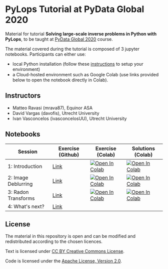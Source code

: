 # PyLops Tutorial at PyData Global 2020

Material for tutorial **Solving large-scale inverse problems in Python with PyLops**, to be taught
at [PyData Global 2020](https://global.pydata.org) course.

The material covered during the tutorial is composed of 3 jupyter notebooks. Participants can either use:

- local Python installation (follow these [instructions](https://pylops.readthedocs.io/en/latest/installation.html)
to setup your environment)
- a Cloud-hosted environment such as Google Colab (use links provided below to open the notebook
directly in Colab).

## Instructors

- Matteo Ravasi (mrava87), Equinor ASA
- David Vargas (davofis), Utrecht University
- Ivan Vasconcelos (ivasconcelosUU), Utrecht University


## Notebooks

| Session   | Exercise (Github) | Exercise (Colab) | Solutions (Colab) |
|-----------|------------------|------------------|------------------|
| 1: Introduction | [Link](Intro.ipynb) | [![Open In Colab](https://colab.research.google.com/assets/colab-badge.svg)](https://colab.research.google.com/github/mrava87/pylops_pydata2020/blob/master/Intro.ipynb)  | [![Open In Colab](https://colab.research.google.com/assets/colab-badge.svg)](https://colab.research.google.com/github/mrava87/pylops_pydata2020/blob/master/Intro.ipynb)  |
| 2: Image Deblurring | [Link](Deblurring.ipynb) | [![Open In Colab](https://colab.research.google.com/assets/colab-badge.svg)](https://colab.research.google.com/github/mrava87/pylops_pydata2020/blob/master/Deblurring.ipynb)  | [![Open In Colab](https://colab.research.google.com/assets/colab-badge.svg)](https://colab.research.google.com/github/mrava87/pylops_pydata2020/blob/master/Deblurring.ipynb)  |
| 3: Radon Transforms | [Link](Radon.ipynb) | [![Open In Colab](https://colab.research.google.com/assets/colab-badge.svg)](https://colab.research.google.com/github/mrava87/pylops_pydata2020/blob/master/Radon.ipynb)  | [![Open In Colab](https://colab.research.google.com/assets/colab-badge.svg)](https://colab.research.google.com/github/mrava87/pylops_pydata2020/blob/master/Radon.ipynb)  |
| 4: What's next? | [Link](Whatsnext.ipynb) |   |


## License
The material in this repository is open and can be modified and redistributed according to the chosen licences.

Text is licensed under [CC BY Creative Commons License](http://creativecommons.org/licenses/by/4.0/).

Code is licensed under the [Apache License, Version 2.0](http://www.apache.org/licenses/LICENSE-2.0).

